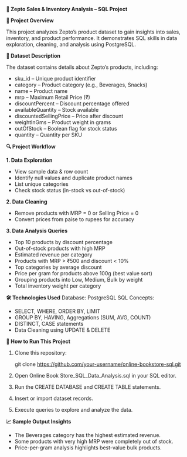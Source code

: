 **🛒 Zepto Sales & Inventory Analysis – SQL Project**

**📌 Project Overview**

This project analyzes Zepto’s product dataset to gain insights into sales, inventory, and product performance. It demonstrates SQL skills in data exploration, cleaning, and analysis using PostgreSQL.

**📂 Dataset Description**

The dataset contains details about Zepto’s products, including:
- sku_id – Unique product identifier
- category – Product category (e.g., Beverages, Snacks)
- name – Product name
- mrp – Maximum Retail Price (₹)
- discountPercent – Discount percentage offered
- availableQuantity – Stock available
- discountedSellingPrice – Price after discount
- weightInGms – Product weight in grams
- outOfStock – Boolean flag for stock status
- quantity – Quantity per SKU

**🔍 Project Workflow**

**1. Data Exploration**
- View sample data & row count
- Identify null values and duplicate product names
- List unique categories
- Check stock status (in-stock vs out-of-stock)

**2. Data Cleaning**
- Remove products with MRP = 0 or Selling Price = 0
- Convert prices from paise to rupees for accuracy

**3. Data Analysis Queries**
- Top 10 products by discount percentage
- Out-of-stock products with high MRP
- Estimated revenue per category
- Products with MRP > ₹500 and discount < 10%
- Top categories by average discount
- Price per gram for products above 100g (best value sort)
- Grouping products into Low, Medium, Bulk by weight
- Total inventory weight per category

**🛠 Technologies Used**
Database: PostgreSQL
SQL Concepts:
- SELECT, WHERE, ORDER BY, LIMIT
- GROUP BY, HAVING, Aggregations (SUM, AVG, COUNT)
- DISTINCT, CASE statements
- Data Cleaning using UPDATE & DELETE

**📜 How to Run This Project**

1. Clone this repository:

   git clone https://github.com/your-username/online-bookstore-sql.git

2. Open Online Book Store_SQL_Data_Analysis.sql in your SQL editor.
3. Run the CREATE DATABASE and CREATE TABLE statements.
4. Insert or import dataset records.
5. Execute queries to explore and analyze the data.

**📈 Sample Output Insights**
- The Beverages category has the highest estimated revenue.
- Some products with very high MRP were completely out of stock.
- Price-per-gram analysis highlights best-value bulk products.
